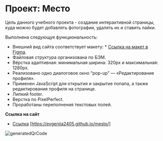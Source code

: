 # Проект: Место
Цель данного учебного проекта - создание интерактивной страницы, куда можно будет добавлять фотографии, удалять их и ставить лайки.

Выполнена следующуя функциональность:
* Внешний вид сайта соответствует макету: * [Ссылка на макет в Figma](https://www.figma.com/file/2cn9N9jSkmxD84oJik7xL7/JavaScript.-Sprint-4?node-id=0%3A1).
* Файловая структура организована по БЭМ.
* Вёрстка адаптивная: минимальная ширина: 320px и максимальная: 1280px.
* Реализовано одно диалоговое окно “pop-up” — «Редактирование профиля».
* Применен JavaScript для открытия и закрытие попапа, а также редактирования профиля на странице.
* Липкий footer.
* Верстка по PixelPerfect.
* Проработаны переполнения текстовых полей.


**Ссылка на сайт**

* [Ссылка](https://evgeniia2405.github.io/mesto/)
[https://evgeniia2405.github.io/mesto/]

![generatedQrCode](https://user-images.githubusercontent.com/107268897/184111082-c70ea692-5f1f-4824-b7b3-b751f9bf1af3.png)
